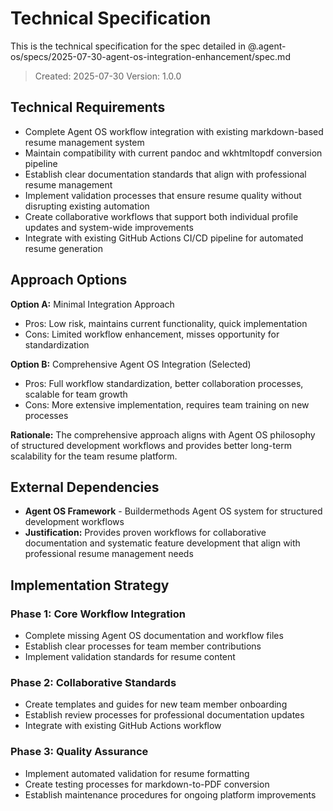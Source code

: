 # Technical Specification

This is the technical specification for the spec detailed in @.agent-os/specs/2025-07-30-agent-os-integration-enhancement/spec.md

> Created: 2025-07-30
> Version: 1.0.0

## Technical Requirements

- Complete Agent OS workflow integration with existing markdown-based resume management system
- Maintain compatibility with current pandoc and wkhtmltopdf conversion pipeline
- Establish clear documentation standards that align with professional resume management
- Implement validation processes that ensure resume quality without disrupting existing automation
- Create collaborative workflows that support both individual profile updates and system-wide improvements
- Integrate with existing GitHub Actions CI/CD pipeline for automated resume generation

## Approach Options

**Option A:** Minimal Integration Approach
- Pros: Low risk, maintains current functionality, quick implementation
- Cons: Limited workflow enhancement, misses opportunity for standardization

**Option B:** Comprehensive Agent OS Integration (Selected)
- Pros: Full workflow standardization, better collaboration processes, scalable for team growth
- Cons: More extensive implementation, requires team training on new processes

**Rationale:** The comprehensive approach aligns with Agent OS philosophy of structured development workflows and provides better long-term scalability for the team resume platform.

## External Dependencies

- **Agent OS Framework** - Buildermethods Agent OS system for structured development workflows
- **Justification:** Provides proven workflows for collaborative documentation and systematic feature development that align with professional resume management needs

## Implementation Strategy

### Phase 1: Core Workflow Integration
- Complete missing Agent OS documentation and workflow files
- Establish clear processes for team member contributions
- Implement validation standards for resume content

### Phase 2: Collaborative Standards
- Create templates and guides for new team member onboarding
- Establish review processes for professional documentation updates
- Integrate with existing GitHub Actions workflow

### Phase 3: Quality Assurance
- Implement automated validation for resume formatting
- Create testing processes for markdown-to-PDF conversion
- Establish maintenance procedures for ongoing platform improvements